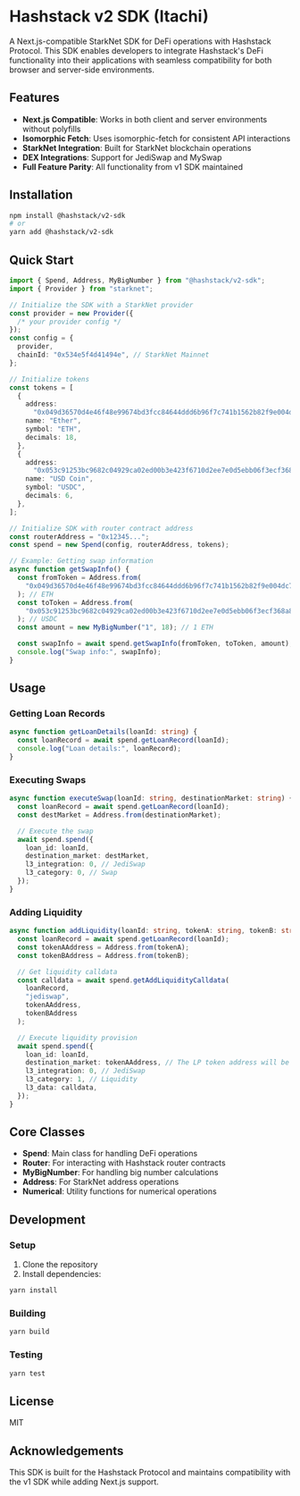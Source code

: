# Hashstack v2 SDK (Itachi)

A Next.js-compatible StarkNet SDK for DeFi operations with Hashstack Protocol. This SDK enables developers to integrate Hashstack's DeFi functionality into their applications with seamless compatibility for both browser and server-side environments.

## Features

- **Next.js Compatible**: Works in both client and server environments without polyfills
- **Isomorphic Fetch**: Uses isomorphic-fetch for consistent API interactions
- **StarkNet Integration**: Built for StarkNet blockchain operations
- **DEX Integrations**: Support for JediSwap and MySwap
- **Full Feature Parity**: All functionality from v1 SDK maintained

## Installation

```bash
npm install @hashstack/v2-sdk
# or
yarn add @hashstack/v2-sdk
```

## Quick Start

```typescript
import { Spend, Address, MyBigNumber } from "@hashstack/v2-sdk";
import { Provider } from "starknet";

// Initialize the SDK with a StarkNet provider
const provider = new Provider({
  /* your provider config */
});
const config = {
  provider,
  chainId: "0x534e5f4d41494e", // StarkNet Mainnet
};

// Initialize tokens
const tokens = [
  {
    address:
      "0x049d36570d4e46f48e99674bd3fcc84644ddd6b96f7c741b1562b82f9e004dc7",
    name: "Ether",
    symbol: "ETH",
    decimals: 18,
  },
  {
    address:
      "0x053c91253bc9682c04929ca02ed00b3e423f6710d2ee7e0d5ebb06f3ecf368a8",
    name: "USD Coin",
    symbol: "USDC",
    decimals: 6,
  },
];

// Initialize SDK with router contract address
const routerAddress = "0x12345...";
const spend = new Spend(config, routerAddress, tokens);

// Example: Getting swap information
async function getSwapInfo() {
  const fromToken = Address.from(
    "0x049d36570d4e46f48e99674bd3fcc84644ddd6b96f7c741b1562b82f9e004dc7"
  ); // ETH
  const toToken = Address.from(
    "0x053c91253bc9682c04929ca02ed00b3e423f6710d2ee7e0d5ebb06f3ecf368a8"
  ); // USDC
  const amount = new MyBigNumber("1", 18); // 1 ETH

  const swapInfo = await spend.getSwapInfo(fromToken, toToken, amount);
  console.log("Swap info:", swapInfo);
}
```

## Usage

### Getting Loan Records

```typescript
async function getLoanDetails(loanId: string) {
  const loanRecord = await spend.getLoanRecord(loanId);
  console.log("Loan details:", loanRecord);
}
```

### Executing Swaps

```typescript
async function executeSwap(loanId: string, destinationMarket: string) {
  const loanRecord = await spend.getLoanRecord(loanId);
  const destMarket = Address.from(destinationMarket);

  // Execute the swap
  await spend.spend({
    loan_id: loanId,
    destination_market: destMarket,
    l3_integration: 0, // JediSwap
    l3_category: 0, // Swap
  });
}
```

### Adding Liquidity

```typescript
async function addLiquidity(loanId: string, tokenA: string, tokenB: string) {
  const loanRecord = await spend.getLoanRecord(loanId);
  const tokenAAddress = Address.from(tokenA);
  const tokenBAddress = Address.from(tokenB);

  // Get liquidity calldata
  const calldata = await spend.getAddLiquidityCalldata(
    loanRecord,
    "jediswap",
    tokenAAddress,
    tokenBAddress
  );

  // Execute liquidity provision
  await spend.spend({
    loan_id: loanId,
    destination_market: tokenAAddress, // The LP token address will be calculated
    l3_integration: 0, // JediSwap
    l3_category: 1, // Liquidity
    l3_data: calldata,
  });
}
```

## Core Classes

- **Spend**: Main class for handling DeFi operations
- **Router**: For interacting with Hashstack router contracts
- **MyBigNumber**: For handling big number calculations
- **Address**: For StarkNet address operations
- **Numerical**: Utility functions for numerical operations

## Development

### Setup

1. Clone the repository
2. Install dependencies:

```bash
yarn install
```

### Building

```bash
yarn build
```

### Testing

```bash
yarn test
```

## License

MIT

## Acknowledgements

This SDK is built for the Hashstack Protocol and maintains compatibility with the v1 SDK while adding Next.js support.
